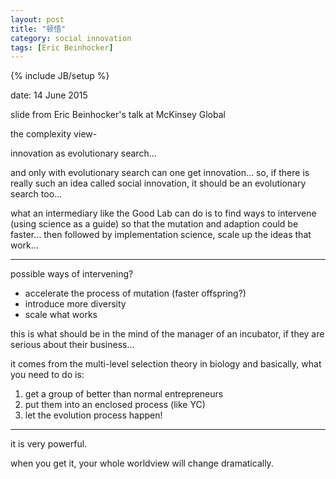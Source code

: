 ```yaml
---
layout: post
title: "顿悟"
category: social innovation
tags: [Eric Beinhocker]
---
```

{% include JB/setup %}

date: 14 June 2015

slide from Eric Beinhocker's talk at McKinsey Global

the complexity view-

innovation as evolutionary search...


and only with evolutionary search can one get innovation... so, if there is really such an idea called social innovation, it should be an evolutionary search too...

what an intermediary like the Good Lab can do is to find ways to intervene (using science as a guide) so that the mutation and adaption could be faster... then followed by implementation science, scale up the ideas that work...


---

possible ways of intervening?

- accelerate the process of mutation (faster offspring?)
- introduce more diversity
- scale what works


this is what should be in the mind of the manager of an incubator, if they are serious about their business...

it comes from the multi-level selection theory in biology and basically, what you need to do is:

1. get a group of better than normal entrepreneurs
2. put them into an enclosed process (like YC)
3. let the evolution process happen!



---

it is very powerful.

when you get it, your whole worldview will change dramatically.
